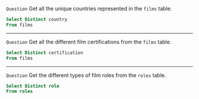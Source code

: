 `Question` Get all the unique countries represented in the `films` table.
``` sql
Select Distinct country
From films
```

***

`Question` Get all the different film certifications from the `films` table.
``` sql
Select Distinct certification
From films
```

***

`Question` Get the different types of film roles from the `roles` table.
``` sql
Select Distinct role
From roles
```

